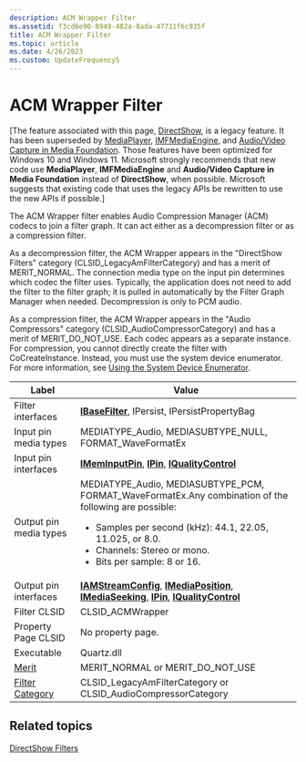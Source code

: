 ```yaml
---
description: ACM Wrapper Filter
ms.assetid: f3cd8e90-8949-482a-8ada-47711f6c935f
title: ACM Wrapper Filter
ms.topic: article
ms.date: 4/26/2023
ms.custom: UpdateFrequency5
---
```


# ACM Wrapper Filter

\[The feature associated with this page, [DirectShow](/windows/win32/directshow/directshow), is a legacy feature. It has been superseded by [MediaPlayer](/uwp/api/Windows.Media.Playback.MediaPlayer), [IMFMediaEngine](/windows/win32/api/mfmediaengine/nn-mfmediaengine-imfmediaengine), and [Audio/Video Capture in Media Foundation](windows/win32/medfound/audio-video-capture-in-media-foundation). Those features have been optimized for Windows 10 and Windows 11. Microsoft strongly recommends that new code use **MediaPlayer**, **IMFMediaEngine** and **Audio/Video Capture in Media Foundation** instead of **DirectShow**, when possible. Microsoft suggests that existing code that uses the legacy APIs be rewritten to use the new APIs if possible.\]

The ACM Wrapper filter enables Audio Compression Manager (ACM) codecs to join a filter graph. It can act either as a decompression filter or as a compression filter.

As a decompression filter, the ACM Wrapper appears in the "DirectShow Filters" category (CLSID\_LegacyAmFilterCategory) and has a merit of MERIT\_NORMAL. The connection media type on the input pin determines which codec the filter uses. Typically, the application does not need to add the filter to the filter graph; it is pulled in automatically by the Filter Graph Manager when needed. Decompression is only to PCM audio.

As a compression filter, the ACM Wrapper appears in the "Audio Compressors" category (CLSID\_AudioCompressorCategory) and has a merit of MERIT\_DO\_NOT\_USE. Each codec appears as a separate instance. For compression, you cannot directly create the filter with CoCreateInstance. Instead, you must use the system device enumerator. For more information, see [Using the System Device Enumerator](using-the-system-device-enumerator.md).




| Label | Value |
|--------|-------|
| Filter interfaces | <a href="/windows/desktop/api/Strmif/nn-strmif-ibasefilter"><strong>IBaseFilter</strong></a>, IPersist, IPersistPropertyBag | 
| Input pin media types | MEDIATYPE_Audio, MEDIASUBTYPE_NULL, FORMAT_WaveFormatEx | 
| Input pin interfaces | <a href="/windows/desktop/api/Strmif/nn-strmif-imeminputpin"><strong>IMemInputPin</strong></a>, <a href="/windows/desktop/api/Strmif/nn-strmif-ipin"><strong>IPin</strong></a>, <a href="/windows/desktop/api/Strmif/nn-strmif-iqualitycontrol"><strong>IQualityControl</strong></a> | 
| Output pin media types | MEDIATYPE_Audio, MEDIASUBTYPE_PCM, FORMAT_WaveFormatEx.Any combination of the following are possible:<br /><ul><li>Samples per second (kHz): 44.1, 22.05, 11.025, or 8.0.</li><li>Channels: Stereo or mono.</li><li>Bits per sample: 8 or 16.</li></ul> | 
| Output pin interfaces | <a href="/windows/desktop/api/Strmif/nn-strmif-iamstreamconfig"><strong>IAMStreamConfig</strong></a>, <a href="/windows/desktop/api/Control/nn-control-imediaposition"><strong>IMediaPosition</strong></a>, <a href="/windows/desktop/api/Strmif/nn-strmif-imediaseeking"><strong>IMediaSeeking</strong></a>, <a href="/windows/desktop/api/Strmif/nn-strmif-ipin"><strong>IPin</strong></a>, <a href="/windows/desktop/api/Strmif/nn-strmif-iqualitycontrol"><strong>IQualityControl</strong></a> | 
| Filter CLSID | CLSID_ACMWrapper | 
| Property Page CLSID | No property page. | 
| Executable | Quartz.dll | 
| <a href="merit.md">Merit</a> | MERIT_NORMAL or MERIT_DO_NOT_USE | 
| <a href="filter-categories.md">Filter Category</a> | CLSID_LegacyAmFilterCategory or CLSID_AudioCompressorCategory | 




 

## Related topics

<dl> <dt>

[DirectShow Filters](directshow-filters.md)
</dt> </dl>

 

 




